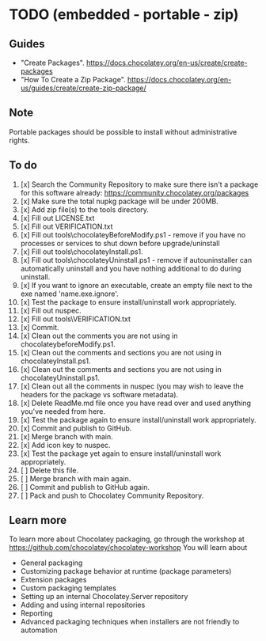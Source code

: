 ﻿# TODO (embedded - portable - zip)

## Guides

- "Create Packages". <https://docs.chocolatey.org/en-us/create/create-packages>
- "How To Create a Zip Package". <https://docs.chocolatey.org/en-us/guides/create/create-zip-package/>

## Note

Portable packages should be possible to install without administrative rights.

## To do

1. [x] Search the Community Repository to make sure there isn't a package for this software already: <https://community.chocolatey.org/packages>
2. [x] Make sure the total nupkg package will be under 200MB.
3. [x] Add zip file(s) to the tools directory.
4. [x] Fill out LICENSE.txt
5. [x] Fill out VERIFICATION.txt
6. [x] Fill out tools\chocolateyBeforeModify.ps1 - remove if you have no processes or services to shut down before upgrade/uninstall
7. [x] Fill out tools\chocolateyInstall.ps1.
8. [x] Fill out tools\chocolateyUninstall.ps1 - remove if autouninstaller can automatically uninstall and you have nothing additional to do during uninstall.
9. [x] If you want to ignore an executable, create an empty file next to the exe named 'name.exe.ignore'.
10. [x] Test the package to ensure install/uninstall work appropriately.
11. [x] Fill out nuspec.
12. [x] Fill out tools\VERIFICATION.txt
13. [x] Commit.
14. [x] Clean out the comments you are not using in chocolateybeforeModify.ps1.
15. [x] Clean out the comments and sections you are not using in chocolateyInstall.ps1.
16. [x] Clean out the comments and sections you are not using in chocolateyUninstall.ps1.
17. [x] Clean out all the comments in nuspec (you may wish to leave the headers for the package vs software metadata).
18. [x] Delete ReadMe.md file once you have read over and used anything you've needed from here.
19. [x] Test the package again to ensure install/uninstall work appropriately.
20. [x] Commit and publish to GitHub.
21. [x] Merge branch with main.
22. [x] Add icon key to nuspec.
23. [x] Test the package yet again to ensure install/uninstall work appropriately.
24. [ ] Delete this file.
25. [ ] Merge branch with main again.
26. [ ] Commit and publish to GitHub again.
27. [ ] Pack and push to Chocolatey Community Repository.

## Learn more

To learn more about Chocolatey packaging, go through the workshop at <https://github.com/chocolatey/chocolatey-workshop>
You will learn about

- General packaging
- Customizing package behavior at runtime (package parameters)
- Extension packages
- Custom packaging templates
- Setting up an internal Chocolatey.Server repository
- Adding and using internal repositories
- Reporting
- Advanced packaging techniques when installers are not friendly to automation
